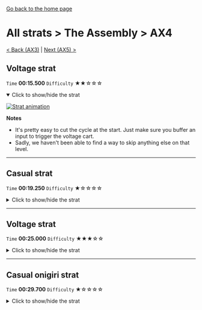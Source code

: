 [Go back to the home page](https://github.com/Doublevil/scbspeedrun)

# All strats > The Assembly > AX4

[< Back (AX3)](https://github.com/Doublevil/scbspeedrun/blob/main/levels/all_lvl/A/AX3.md) | [Next (AX5) >](https://github.com/Doublevil/scbspeedrun/blob/main/levels/all_lvl/A/AX5.md)

## Voltage strat

`Time` **00:15.500** `Difficulty` ★★☆☆☆
<details open>
  <summary>Click to show/hide the strat</summary>

  [![Strat animation](https://github.com/Doublevil/scbspeedrun/blob/main/media/levels/A/AX4_VoltageStrat.webp)](https://github.com/Doublevil/scbspeedrun/blob/main/media/levels/A/AX4_VoltageStrat.mp4?raw=true)

  **Notes**
  - It's pretty easy to cut the cycle at the start. Just make sure you buffer an input to trigger the voltage cart.
  - Sadly, we haven't been able to find a way to skip anything else on that level.
</details>

---
## Casual strat

`Time` **00:19.250** `Difficulty` ★☆☆☆☆
<details>
  <summary>Click to show/hide the strat</summary>

  [![Strat animation](https://github.com/Doublevil/scbspeedrun/blob/main/media/levels/A/AX4_CasualStrat.webp)](https://github.com/Doublevil/scbspeedrun/blob/main/media/levels/A/AX4_CasualStrat.mp4?raw=true)

  **Notes**
  - We haven't been able to find a way to skip anything on that level.
  - It looks like the first column of pistons can almost clip Cable Boy through the left wall, but they will kill us every time.
</details>

---
## Voltage strat

`Time` **00:25.000** `Difficulty` ★★★☆☆
<details>
  <summary>Click to show/hide the strat</summary>

  [![Strat animation](https://github.com/Doublevil/scbspeedrun/blob/main/media/levels/A/AX4_VoltageStrat.webp)](https://github.com/Doublevil/scbspeedrun/blob/main/media/levels/A/AX4_VoltageStrat.mp4?raw=true)

  **Notes**
  - It's pretty easy to cut the cycle at the start. Just make sure you buffer an input to trigger the voltage cart.
  - Sadly, we haven't been able to find a way to skip anything else on that level.
  - It's surprisingly hard to go fast in the glitch maze in the end, so you might want to slow down a bit to make sure you don't have to restart the level (it's a long one).
</details>

---
## Casual onigiri strat

`Time` **00:29.700** `Difficulty` ★☆☆☆☆
<details>
  <summary>Click to show/hide the strat</summary>

  [![Strat animation](https://github.com/Doublevil/scbspeedrun/blob/main/media/levels/A/AX4_CasualOnigiri.webp)](https://github.com/Doublevil/scbspeedrun/blob/main/media/levels/A/AX4_CasualOnigiri.mp4?raw=true)
</details>
